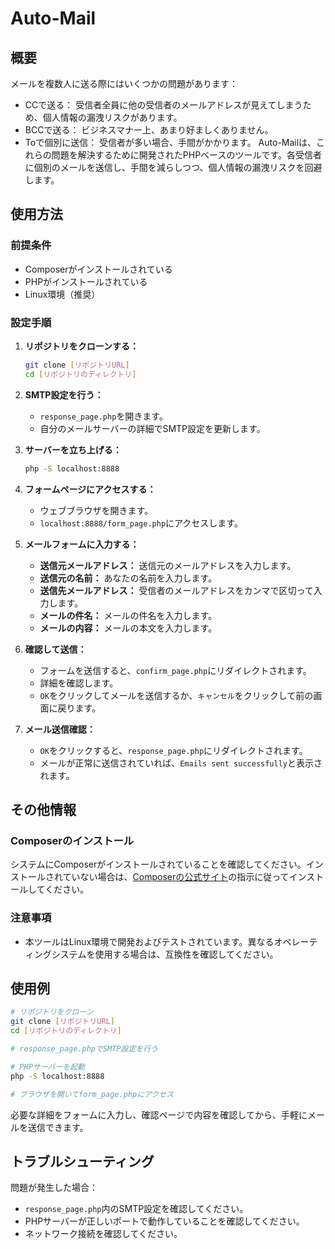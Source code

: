 # Auto-Mail

## 概要
メールを複数人に送る際にはいくつかの問題があります：

- CCで送る： 受信者全員に他の受信者のメールアドレスが見えてしまうため、個人情報の漏洩リスクがあります。
- BCCで送る： ビジネスマナー上、あまり好ましくありません。
- Toで個別に送信： 受信者が多い場合、手間がかかります。
Auto-Mailは、これらの問題を解決するために開発されたPHPベースのツールです。各受信者に個別のメールを送信し、手間を減らしつつ、個人情報の漏洩リスクを回避します。

## 使用方法

### 前提条件
- Composerがインストールされている
- PHPがインストールされている
- Linux環境（推奨）

### 設定手順

1. **リポジトリをクローンする：**
   ```sh
   git clone [リポジトリURL]
   cd [リポジトリのディレクトリ]
   ```

2. **SMTP設定を行う：**
   - `response_page.php`を開きます。
   - 自分のメールサーバーの詳細でSMTP設定を更新します。

3. **サーバーを立ち上げる：**
   ```sh
   php -S localhost:8888
   ```

4. **フォームページにアクセスする：**
   - ウェブブラウザを開きます。
   - `localhost:8888/form_page.php`にアクセスします。

5. **メールフォームに入力する：**
   - **送信元メールアドレス：** 送信元のメールアドレスを入力します。
   - **送信元の名前：** あなたの名前を入力します。
   - **送信先メールアドレス：** 受信者のメールアドレスをカンマで区切って入力します。
   - **メールの件名：** メールの件名を入力します。
   - **メールの内容：** メールの本文を入力します。

6. **確認して送信：**
   - フォームを送信すると、`confirm_page.php`にリダイレクトされます。
   - 詳細を確認します。
   - `OK`をクリックしてメールを送信するか、`キャンセル`をクリックして前の画面に戻ります。

7. **メール送信確認：**
   - `OK`をクリックすると、`response_page.php`にリダイレクトされます。
   - メールが正常に送信されていれば、`Emails sent successfully`と表示されます。

## その他情報

### Composerのインストール
システムにComposerがインストールされていることを確認してください。インストールされていない場合は、[Composerの公式サイト](https://getcomposer.org/)の指示に従ってインストールしてください。

### 注意事項
- 本ツールはLinux環境で開発およびテストされています。異なるオペレーティングシステムを使用する場合は、互換性を確認してください。

## 使用例

```sh
# リポジトリをクローン
git clone [リポジトリURL]
cd [リポジトリのディレクトリ]

# response_page.phpでSMTP設定を行う

# PHPサーバーを起動
php -S localhost:8888

# ブラウザを開いてform_page.phpにアクセス
```

必要な詳細をフォームに入力し、確認ページで内容を確認してから、手軽にメールを送信できます。

## トラブルシューティング

問題が発生した場合：
- `response_page.php`内のSMTP設定を確認してください。
- PHPサーバーが正しいポートで動作していることを確認してください。
- ネットワーク接続を確認してください。
